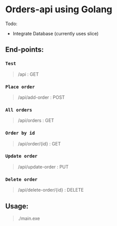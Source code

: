 # Orders-api using Golang

Todo:

* Integrate Database (currently uses slice)

## End-points:

### `Test`
> /api : GET

### `Place order`

> /api/add-order : POST

### `All orders`

> /api/orders : GET

### `Order by id`

> /api/order/{id} : GET

### `Update order`

> /api/update-order : PUT

### `Delete order`

>/api/delete-order/{id} : DELETE

## Usage:

>./main.exe

